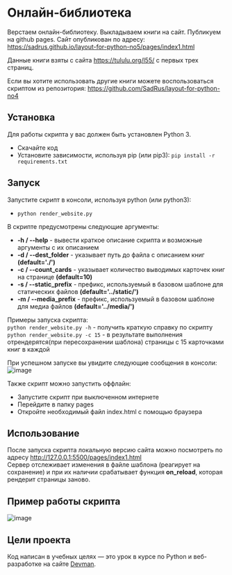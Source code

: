 # Онлайн-библиотека
Верстаем онлайн-библиотеку. Выкладываем книги на сайт. Публикуем на github pages.
Сайт опубликован по адресу:
https://sadrus.github.io/layout-for-python-no5/pages/index1.html

Данные книги взяты с сайта https://tululu.org/l55/ с первых трех страниц.

Если вы хотите использовать другие книги можете воспользоваться скриптом из репозитория:
https://github.com/SadRus/layout-for-python-no4

## Установка

Для работы скрипта у вас должен быть установлен Python 3.

- Скачайте код
- Установите зависимости, используя pip (или pip3):
`pip install -r requirements.txt`

## Запуск

Запустите скрипт в консоли, используя python (или python3):
- `python render_website.py`

В скрипте предусмотрены следующие аргументы:
- **-h / --help** - вывести краткое описание скрипта и возможные аргументы с их описанием
- **-d / --dest_folder** - указывает путь до файла с описанием книг **(default='./')**
- **-c / --count_cards** - указывает количество выводимых карточек книг на странице **(default=10)**
- **-s / --static_prefix** - префикс, используемый в базовом шаблоне для статических файлов **(default='../static/')**
- **-m / --media_prefix** - префикс, используемый в базовом шаблоне для медиа файлов **(default='../media/')**

Примеры запуска скрипта:  
`python render_website.py -h` - получить краткую справку по скрипту  
`python render_website.py -c 15` - в результате выполнения отрендерятся(при пересохранении шаблона) страницы с 15 карточками книг в каждой  

При успешном запуске вы увидите следующие сообщения в консоли:
![image](https://user-images.githubusercontent.com/79669407/223827350-163d2bac-d8b5-4a8c-a3f4-be763c552217.png)

Также скрипт можно запустить оффлайн:
- Запустите скрипт при выключенном интернете
- Перейдите в папку pages
- Откройте необходимый файл index.html с помощью браузера  

## Использование

После запуска скрипта локальную версию сайта можно посмотреть по адресу http://127.0.0.1:5500/pages/index1.html  
Сервер отслеживает изменения в файле шаблона (реагирует на сохранение) и при их наличии срабатывает функция **on_reload**, которая рендерит страницы заново.

## Пример работы скрипта

![image](https://user-images.githubusercontent.com/79669407/224575928-d03cfe22-6f09-4a9c-99df-8741c18dbe48.png)

## Цели проекта

Код написан в учебных целях — это урок в курсе по Python и веб-разработке на сайте [Devman](https://dvmn.org).
